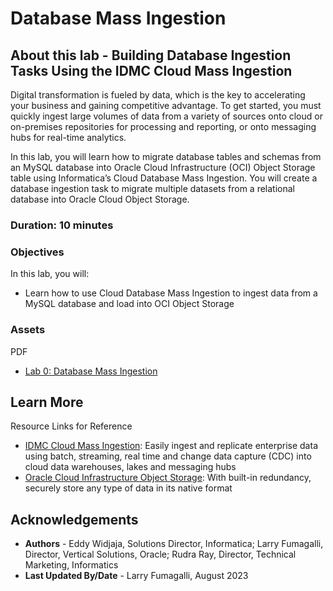 # Database Mass Ingestion 

## About this lab - Building Database Ingestion Tasks Using the IDMC Cloud Mass Ingestion

Digital transformation is fueled by data, which is the key to accelerating your business and gaining competitive advantage. To get started, you must quickly ingest large volumes of data from a variety of sources onto cloud or on-premises repositories for processing and reporting, or onto messaging hubs for real-time analytics. 

In this lab, you will learn how to migrate database tables and schemas from an MySQL database into Oracle Cloud Infrastructure (OCI) Object Storage table using Informatica’s Cloud Database Mass Ingestion. You will create a database ingestion task to migrate multiple datasets from a relational database into Oracle Cloud Object Storage.

### **Duration: 10 minutes**

### Objectives

In this lab, you will:
* Learn how to use Cloud Database Mass Ingestion to ingest data from a MySQL database and load into OCI Object Storage

### **Assets**

PDF
* [Lab 0: Database Mass Ingestion](https://objectstorage.us-ashburn-1.oraclecloud.com/p/Ei1_2QRw4M8tQpk59Qhao2JCvEivSAX8MGB9R6PfHZlqNkpkAcnVg4V3-GyTs1_t/n/c4u04/b/livelabsfiles/o/oci-library/Lab%2000%20-%20Mass%20Ingestion%20Database_OCI.pdf) 


## Learn More

Resource Links for Reference 
* [IDMC Cloud Mass Ingestion](https://www.informatica.com/products/cloud-integration/ingestion-at-scale.html): Easily ingest and replicate enterprise data using batch, streaming, real time and change data capture (CDC) into cloud data warehouses, lakes and messaging hubs
* [Oracle Cloud Infrastructure Object Storage](https://www.oracle.com/cloud/storage/object-storage/): With built-in redundancy, securely store any type of data in its native format


## Acknowledgements
* **Authors** - Eddy Widjaja, Solutions Director, Informatica; Larry Fumagalli, Director, Vertical Solutions, Oracle; Rudra Ray, Director, Technical Marketing, Informatics
* **Last Updated By/Date** - Larry Fumagalli, August 2023
